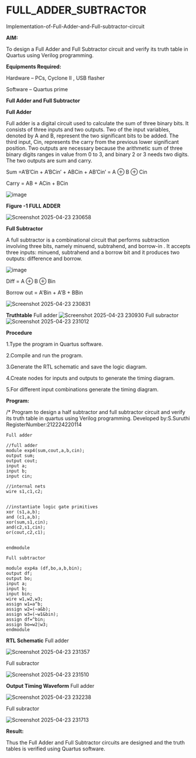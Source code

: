 # FULL_ADDER_SUBTRACTOR

Implementation-of-Full-Adder-and-Full-subtractor-circuit

**AIM:**

To design a Full Adder and Full Subtractor circuit and verify its truth table in Quartus using Verilog programming.

**Equipments Required:**

Hardware – PCs, Cyclone II , USB flasher

Software – Quartus prime

**Full Adder and Full Subtractor**

**Full Adder**

Full adder is a digital circuit used to calculate the sum of three binary bits. It consists of three inputs and two outputs. Two of the input variables, denoted by A and B, represent the two significant bits to be added. The third input, Cin, represents the carry from the previous lower significant position. Two outputs are necessary because the arithmetic sum of three binary digits ranges in value from 0 to 3, and binary 2 or 3 needs two digits. The two outputs are sum and carry.

Sum =A’B’Cin + A’BCin’ + ABCin + AB’Cin’ = A ⊕ B ⊕ Cin 

Carry = AB + ACin + BCin

![image](https://github.com/naavaneetha/FULL_ADDER_SUBTRACTOR/assets/154305477/0f30ba51-5ffb-4198-845f-18e054f675e7)

**Figure -1 FULL ADDER**

![Screenshot 2025-04-23 230658](https://github.com/user-attachments/assets/edf92575-ea99-4d5e-a67f-07d61e1c5237)


**Full Subtractor**

A full subtractor is a combinational circuit that performs subtraction involving three bits, namely minuend, subtrahend, and borrow-in . It accepts three inputs: minuend, subtrahend and a borrow bit and it produces two outputs: difference and borrow.

![image](https://github.com/naavaneetha/FULL_ADDER_SUBTRACTOR/assets/154305477/02b24f51-ab51-4304-9ad6-7b81ffc1ead5)

Diff = A ⊕ B ⊕ Bin 

Borrow out = A'Bin + A'B + BBin

![Screenshot 2025-04-23 230831](https://github.com/user-attachments/assets/61507927-ce32-4e7d-a2d3-468024d86912)


**Truthtable**
Full adder
![Screenshot 2025-04-23 230930](https://github.com/user-attachments/assets/8eb552a5-01a4-40b0-9703-de92fd242f93)
Full subractor
![Screenshot 2025-04-23 231012](https://github.com/user-attachments/assets/12d3ee0a-2aca-444f-832d-96dd8cbd0a89)


**Procedure**

1.Type the program in Quartus software.

2.Compile and run the program.

3.Generate the RTL schematic and save the logic diagram.

4.Create nodes for inputs and outputs to generate the timing diagram.

5.For different input combinations generate the timing diagram.


**Program:**

/* Program to design a half subtractor and full subtractor circuit and verify its truth table in quartus using Verilog programming.
Developed by:S.Suruthi
RegisterNumber:212224220114
```
Full adder

//full adder
module exp4(sum,cout,a,b,cin);
output sum;
output cout;
input a;
input b;
input cin;

//internal nets
wire s1,c1,c2;


//instantiate logic gate primitives
xor (s1,a,b);
and (c1,a,b);
xor(sum,s1,cin);
and(c2,s1,cin);
or(cout,c2,c1);


endmodule

Full subtractor

module exp4a (df,bo,a,b,bin);
output df;
output bo;
input a;
input b;
input bin;
wire w1,w2,w3;
assign w1=a^b;
assign w2=(~a&b);
assign w3=(~w1&bin);
assign df=^bin;
assign bo=w2|w3;
endmodule
```

**RTL Schematic**
Full adder

![Screenshot 2025-04-23 231357](https://github.com/user-attachments/assets/ea5dd6ac-2175-4083-8a43-023672ca8577)

Full subractor

![Screenshot 2025-04-23 231510](https://github.com/user-attachments/assets/bc7b26d7-53a3-40ae-a0a9-92708126ab52)



**Output Timing Waveform**
Full adder

![Screenshot 2025-04-23 232238](https://github.com/user-attachments/assets/d1f0dcbc-52c7-4dfb-bb58-1a7e1641289f)


Full subractor

![Screenshot 2025-04-23 231713](https://github.com/user-attachments/assets/b94e9fda-8ee7-448f-b56f-4910a31ded2e)




**Result:**

Thus the Full Adder and Full Subtractor circuits are designed and the truth tables is verified using Quartus software.



